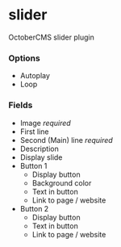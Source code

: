 # slider
OctoberCMS slider plugin

### Options

- Autoplay
- Loop

### Fields

- Image *required*
- First line
- Second (Main) line *required*
- Description
- Display slide
- Button 1
    - Display button
    - Background color
    - Text in button
    - Link to page / website
- Button 2
    - Display button
    - Text in button
    - Link to page / website
